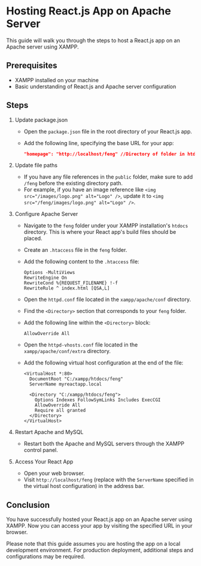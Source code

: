 # Hosting React.js App on Apache Server

This guide will walk you through the steps to host a React.js app on an Apache server using XAMPP.

## Prerequisites

- XAMPP installed on your machine
- Basic understanding of React.js and Apache server configuration

## Steps

1. Update package.json

   - Open the `package.json` file in the root directory of your React.js app.
   - Add the following line, specifying the base URL for your app:

     ```json
     "homepage": "http://localhost/feng" //Directory of folder in htdocs
     ```

2. Update file paths

   - If you have any file references in the `public` folder, make sure to add `/feng` before the existing directory path.
   - For example, if you have an image reference like `<img src="/images/logo.png" alt="Logo" />`, update it to `<img src="/feng/images/logo.png" alt="Logo" />`.

3. Configure Apache Server

   - Navigate to the `feng` folder under your XAMPP installation's `htdocs` directory. This is where your React app's build files should be placed.
   - Create an `.htaccess` file in the `feng` folder.
   - Add the following content to the `.htaccess` file:

     ```
     Options -MultiViews
     RewriteEngine On
     RewriteCond %{REQUEST_FILENAME} !-f
     RewriteRule ^ index.html [QSA,L]
     ```

   - Open the `httpd.conf` file located in the `xampp/apache/conf` directory.
   - Find the `<Directory>` section that corresponds to your `feng` folder.
   - Add the following line within the `<Directory>` block:

     ```
     AllowOverride All
     ```

   - Open the `httpd-vhosts.conf` file located in the `xampp/apache/conf/extra` directory.
   - Add the following virtual host configuration at the end of the file:

     ```
     <VirtualHost *:80>
       DocumentRoot "C:/xampp/htdocs/feng"
       ServerName myreactapp.local
   
       <Directory "C:/xampp/htdocs/feng">
         Options Indexes FollowSymLinks Includes ExecCGI
         AllowOverride All
         Require all granted
       </Directory>
     </VirtualHost>
     ```

4. Restart Apache and MySQL

   - Restart both the Apache and MySQL servers through the XAMPP control panel.

5. Access Your React App

   - Open your web browser.
   - Visit `http://localhost/feng` (replace with the `ServerName` specified in the virtual host configuration) in the address bar.

## Conclusion

You have successfully hosted your React.js app on an Apache server using XAMPP. Now you can access your app by visiting the specified URL in your browser.

Please note that this guide assumes you are hosting the app on a local development environment. For production deployment, additional steps and configurations may be required.
